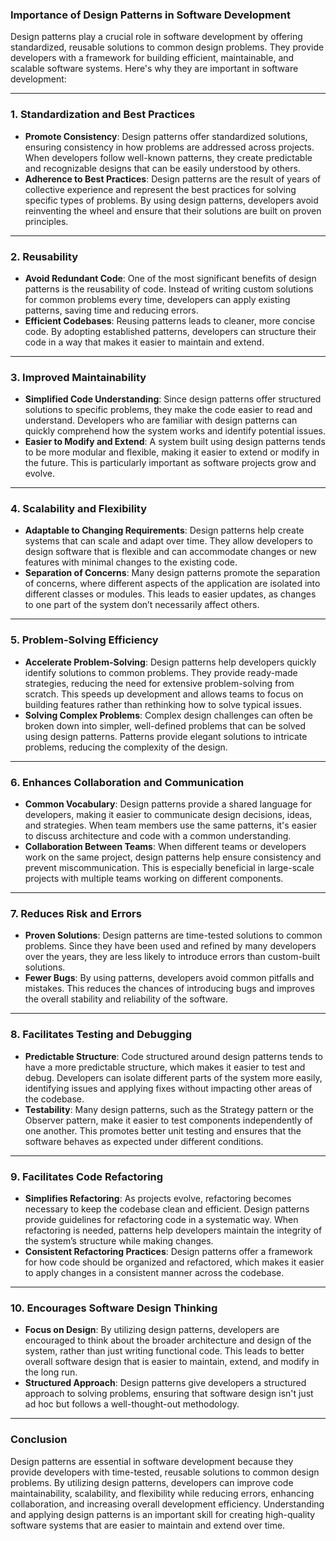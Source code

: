 ### **Importance of Design Patterns in Software Development**

Design patterns play a crucial role in software development by offering standardized, reusable solutions to common design problems. They provide developers with a framework for building efficient, maintainable, and scalable software systems. Here's why they are important in software development:

---

### **1. Standardization and Best Practices**

- **Promote Consistency**: Design patterns offer standardized solutions, ensuring consistency in how problems are addressed across projects. When developers follow well-known patterns, they create predictable and recognizable designs that can be easily understood by others.
- **Adherence to Best Practices**: Design patterns are the result of years of collective experience and represent the best practices for solving specific types of problems. By using design patterns, developers avoid reinventing the wheel and ensure that their solutions are built on proven principles.

---

### **2. Reusability**

- **Avoid Redundant Code**: One of the most significant benefits of design patterns is the reusability of code. Instead of writing custom solutions for common problems every time, developers can apply existing patterns, saving time and reducing errors.
- **Efficient Codebases**: Reusing patterns leads to cleaner, more concise code. By adopting established patterns, developers can structure their code in a way that makes it easier to maintain and extend.

---

### **3. Improved Maintainability**

- **Simplified Code Understanding**: Since design patterns offer structured solutions to specific problems, they make the code easier to read and understand. Developers who are familiar with design patterns can quickly comprehend how the system works and identify potential issues.
- **Easier to Modify and Extend**: A system built using design patterns tends to be more modular and flexible, making it easier to extend or modify in the future. This is particularly important as software projects grow and evolve.
  
---

### **4. Scalability and Flexibility**

- **Adaptable to Changing Requirements**: Design patterns help create systems that can scale and adapt over time. They allow developers to design software that is flexible and can accommodate changes or new features with minimal changes to the existing code.
- **Separation of Concerns**: Many design patterns promote the separation of concerns, where different aspects of the application are isolated into different classes or modules. This leads to easier updates, as changes to one part of the system don’t necessarily affect others.

---

### **5. Problem-Solving Efficiency**

- **Accelerate Problem-Solving**: Design patterns help developers quickly identify solutions to common problems. They provide ready-made strategies, reducing the need for extensive problem-solving from scratch. This speeds up development and allows teams to focus on building features rather than rethinking how to solve typical issues.
- **Solving Complex Problems**: Complex design challenges can often be broken down into simpler, well-defined problems that can be solved using design patterns. Patterns provide elegant solutions to intricate problems, reducing the complexity of the design.

---

### **6. Enhances Collaboration and Communication**

- **Common Vocabulary**: Design patterns provide a shared language for developers, making it easier to communicate design decisions, ideas, and strategies. When team members use the same patterns, it's easier to discuss architecture and code with a common understanding.
- **Collaboration Between Teams**: When different teams or developers work on the same project, design patterns help ensure consistency and prevent miscommunication. This is especially beneficial in large-scale projects with multiple teams working on different components.

---

### **7. Reduces Risk and Errors**

- **Proven Solutions**: Design patterns are time-tested solutions to common problems. Since they have been used and refined by many developers over the years, they are less likely to introduce errors than custom-built solutions.
- **Fewer Bugs**: By using patterns, developers avoid common pitfalls and mistakes. This reduces the chances of introducing bugs and improves the overall stability and reliability of the software.

---

### **8. Facilitates Testing and Debugging**

- **Predictable Structure**: Code structured around design patterns tends to have a more predictable structure, which makes it easier to test and debug. Developers can isolate different parts of the system more easily, identifying issues and applying fixes without impacting other areas of the codebase.
- **Testability**: Many design patterns, such as the Strategy pattern or the Observer pattern, make it easier to test components independently of one another. This promotes better unit testing and ensures that the software behaves as expected under different conditions.

---

### **9. Facilitates Code Refactoring**

- **Simplifies Refactoring**: As projects evolve, refactoring becomes necessary to keep the codebase clean and efficient. Design patterns provide guidelines for refactoring code in a systematic way. When refactoring is needed, patterns help developers maintain the integrity of the system’s structure while making changes.
- **Consistent Refactoring Practices**: Design patterns offer a framework for how code should be organized and refactored, which makes it easier to apply changes in a consistent manner across the codebase.

---

### **10. Encourages Software Design Thinking**

- **Focus on Design**: By utilizing design patterns, developers are encouraged to think about the broader architecture and design of the system, rather than just writing functional code. This leads to better overall software design that is easier to maintain, extend, and modify in the long run.
- **Structured Approach**: Design patterns give developers a structured approach to solving problems, ensuring that software design isn't just ad hoc but follows a well-thought-out methodology.

---

### **Conclusion**

Design patterns are essential in software development because they provide developers with time-tested, reusable solutions to common design problems. By utilizing design patterns, developers can improve code maintainability, scalability, and flexibility while reducing errors, enhancing collaboration, and increasing overall development efficiency. Understanding and applying design patterns is an important skill for creating high-quality software systems that are easier to maintain and extend over time.
